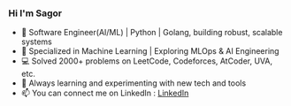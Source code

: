 ### Hi I'm Sagor

- 🐍 Software Engineer(AI/ML) | Python | Golang, building robust, scalable systems 
- 🤖 Specialized in Machine Learning | Exploring MLOps & AI Engineering  
- 💻 Solved 2000+ problems on LeetCode, Codeforces, AtCoder, UVA, etc.  
- 🌱 Always learning and experimenting with new tech and tools  
- 📫 You can connect me on LinkedIn : [LinkedIn](https://www.linkedin.com/in/muhammad-sagor-45775b1b5/)

